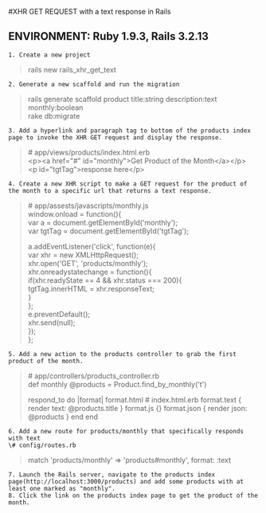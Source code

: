 #XHR GET REQUEST with a text response in Rails
## ENVIRONMENT: Ruby 1.9.3, Rails 3.2.13


    1. Create a new project

>rails new rails_xhr_get_text  

    2. Generate a new scaffold and run the migration  

>rails generate scaffold product title:string description:text monthly:boolean  
>rake db:migrate  

    3. Add a hyperlink and paragraph tag to bottom of the products index page to invoke the XHR GET request and display the response.  

>\# app/views/products/index.html.erb  
>&lt;p>&lt;a href="#" id="monthly">Get Product of the Month&lt;/a>&lt;/p>  
>&lt;p id="tgtTag">response here&lt;/p>  

    4. Create a new XHR script to make a GET request for the product of the month to a specific url that returns a text response.   

>\# app/assests/javascripts/monthly.js  
>window.onload = function(){  
>  var a = document.getElementById('monthly');  
>  var tgtTag = document.getElementById('tgtTag');  
>  
>  a.addEventListener('click', function(e)\{  
>    var xhr = new XMLHttpRequest();  
>    xhr.open('GET', 'products/monthly');  
>      xhr.onreadystatechange = function()\{  
>        if(xhr.readyState == 4 && xhr.status === 200){  
>          tgtTag.innerHTML = xhr.responseText;  
>        }  
>      };  
>      e.preventDefault();  
>      xhr.send(null);  
>    });  
>};  

    5. Add a new action to the products controller to grab the first product of the month.  

>\# app/controllers/products_controller.rb  
>def monthly
>  @products = Product.find_by_monthly('t')
>   
>  respond_to do |format|
>    format.html # index.html.erb
>    format.text { render text: @products.title }
>    format.js   {}
>    format.json { render json: @products }
>  end
>end

    6. Add a new route for products/monthly that specifically responds with text  
    \# config/routes.rb  
>   match 'products/monthly' => 'products#monthly', format: :text  

    7. Launch the Rails server, navigate to the products index page(http://localhost:3000/products) and add some products with at least one marked as "monthly".   
    8. Click the link on the products index page to get the product of the month.  

